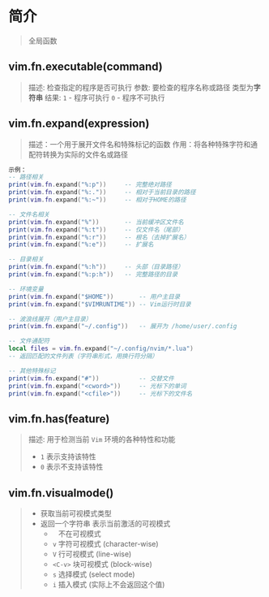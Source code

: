 # 简介
> 全局函数

## vim.fn.executable(command)
> 描述: 检查指定的程序是否可执行
>   参数: 要检查的程序名称或路径 类型为**字符串**
>   结果:
>     `1` - 程序可执行
>     `0` - 程序不可执行

## vim.fn.expand(expression)
> 描述：一个用于展开文件名和特殊标记的函数
> 作用：将各种特殊字符和通配符转换为实际的文件名或路径
```lua
示例：
-- 路径相关
print(vim.fn.expand("%:p"))     -- 完整绝对路径
print(vim.fn.expand("%:."))     -- 相对于当前目录的路径
print(vim.fn.expand("%:~"))     -- 相对于HOME的路径

-- 文件名相关
print(vim.fn.expand("%"))       -- 当前缓冲区文件名
print(vim.fn.expand("%:t"))     -- 仅文件名（尾部）
print(vim.fn.expand("%:r"))     -- 根名（去掉扩展名）
print(vim.fn.expand("%:e"))     -- 扩展名

-- 目录相关
print(vim.fn.expand("%:h"))     -- 头部（目录路径）
print(vim.fn.expand("%:p:h"))   -- 完整路径的目录

-- 环境变量
print(vim.fn.expand("$HOME"))       -- 用户主目录
print(vim.fn.expand("$VIMRUNTIME")) -- Vim运行时目录

-- 波浪线展开（用户主目录）
print(vim.fn.expand("~/.config"))   -- 展开为 /home/user/.config

-- 文件通配符
local files = vim.fn.expand("~/.config/nvim/*.lua")
-- 返回匹配的文件列表（字符串形式，用换行符分隔）

-- 其他特殊标记
print(vim.fn.expand("#"))           -- 交替文件
print(vim.fn.expand("<cword>"))     -- 光标下的单词
print(vim.fn.expand("<cfile>"))     -- 光标下的文件名
```

## vim.fn.has(feature)
> 描述: 用于检测当前 `Vim` 环境的各种特性和功能
>   - `1` 表示支持该特性
>   - `0` 表示不支持该特性

## vim.fn.visualmode()
> - 获取当前可视模式类型
> - 返回一个字符串 表示当前激活的可视模式
>   - ` `       不在可视模式
>   - `v`       字符可视模式 (character-wise)
>   - `V`       行可视模式 (line-wise)
>   - `<C-v>`	块可视模式 (block-wise)
>   - `s`	    选择模式 (select mode)
>   - `i`	    插入模式 (实际上不会返回这个值)
